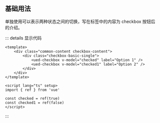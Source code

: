 ## 基础用法

单独使用可以表示两种状态之间的切换，写在标签中的内容为 checkbox 按钮后的介绍。

<div class="common-content checkbox-content">
  <div class="checkbox-basic-single">
    <ued-checkbox v-model="checkedBasic" label="Option 1" />
    <ued-checkbox v-model="checkedBasic1" label="Option 2" />
  </div>
</div>

::: details 显示代码

```vue
<template>
	<div class="common-content checkbox-content">
		<div class="checkbox-basic-single">
			<ued-checkbox v-model="checked" label="Option 1" />
			<ued-checkbox v-model="checked1" label="Option 2" />
		</div>
	</div>
</template>

<script lang="ts" setup>
import { ref } from 'vue'

const checked = ref(true)
const checked1 = ref(false)
</script>
```

:::
